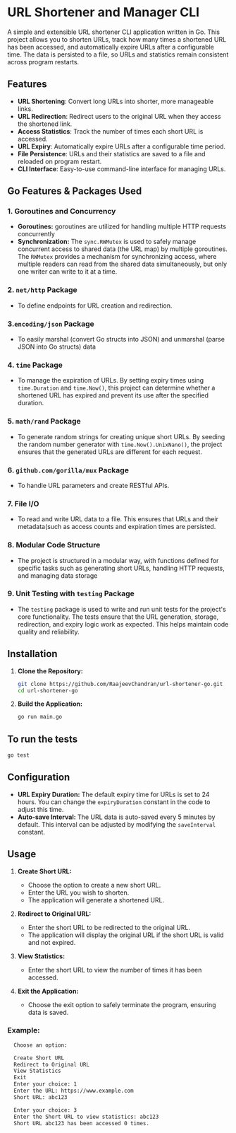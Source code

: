 # **URL Shortener and Manager CLI**

A simple and extensible URL shortener CLI application written in Go. This project allows you to shorten URLs, track how many times a shortened URL has been accessed, and automatically expire URLs after a configurable time. The data is persisted to a file, so URLs and statistics remain consistent across program restarts.

## **Features**
- **URL Shortening**: Convert long URLs into shorter, more manageable links.
- **URL Redirection**: Redirect users to the original URL when they access the shortened link.
- **Access Statistics**: Track the number of times each short URL is accessed.
- **URL Expiry**: Automatically expire URLs after a configurable time period.
- **File Persistence**: URLs and their statistics are saved to a file and reloaded on program restart.
- **CLI Interface**: Easy-to-use command-line interface for managing URLs.

## **Go Features & Packages Used**

### **1. Goroutines and Concurrency**
- **Goroutines:** goroutines are utilized for handling multiple HTTP requests concurrently
- **Synchronization:** The `sync.RWMutex` is used to safely manage concurrent access to shared data (the URL map) by multiple goroutines. The `RWMutex` provides a mechanism for synchronizing access, where multiple readers can read from the shared data simultaneously, but only one writer can write to it at a time.

### **2. `net/http` Package**
- To define endpoints for URL creation and redirection.
  
### **3.`encoding/json` Package**
- To easily marshal (convert Go structs into JSON) and unmarshal (parse JSON into Go structs) data

### **4. `time` Package**
- To manage the expiration of URLs. By setting expiry times using `time.Duration` and `time.Now()`, this project can determine whether a shortened URL has expired and prevent its use after the specified duration.

### **5. `math/rand` Package**
- To generate random strings for creating unique short URLs. By seeding the random number generator with `time.Now().UnixNano()`, the project ensures that the generated URLs are different for each request.

### **6. `github.com/gorilla/mux` Package**
- To handle URL parameters and create RESTful APIs.

### **7. File I/O**
- To read and write URL data to a file. This ensures that URLs and their metadata(such as access counts and expiration times are persisted.

### **8. Modular Code Structure**
- The project is structured in a modular way, with functions defined for specific tasks such as generating short URLs, handling HTTP requests, and managing data storage

### **9. Unit Testing with `testing` Package**
- The `testing` package is used to write and run unit tests for the project's core functionality. The tests ensure that the URL generation, storage, redirection, and expiry logic work as expected. This helps maintain code quality and reliability.

## **Installation**

1. **Clone the Repository:**
   ```bash
   git clone https://github.com/RaajeevChandran/url-shortener-go.git
   cd url-shortener-go

2. **Build the Application:**
   ```bash
   go run main.go

## **To run the tests**
```bash
go test
```

## **Configuration**

- **URL Expiry Duration:** The default expiry time for URLs is set to 24 hours. You can change the `expiryDuration` constant in the code to adjust this time.
- **Auto-save Interval:** The URL data is auto-saved every 5 minutes by default. This interval can be adjusted by modifying the `saveInterval` constant.

## **Usage**

1. **Create Short URL:**
   - Choose the option to create a new short URL.
   - Enter the URL you wish to shorten.
   - The application will generate a shortened URL.

2. **Redirect to Original URL:**
   - Enter the short URL to be redirected to the original URL.
   - The application will display the original URL if the short URL is valid and not expired.

3. **View Statistics:**
   - Enter the short URL to view the number of times it has been accessed.

4. **Exit the Application:**
   - Choose the exit option to safely terminate the program, ensuring data is saved.

### **Example:**

```bash
  Choose an option:

  Create Short URL
  Redirect to Original URL
  View Statistics
  Exit
  Enter your choice: 1
  Enter the URL: https://www.example.com
  Short URL: abc123

  Enter your choice: 3
  Enter the Short URL to view statistics: abc123
  Short URL abc123 has been accessed 0 times.
```


